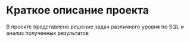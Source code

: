 # Краткое описание проекта
В проекте представлено решение задач различного уровня по SQL и анализ полученных результатов
